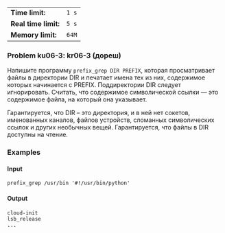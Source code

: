 |                      |       |
|----------------------|-------|
| **Time limit:**      | `1 s` |
| **Real time limit:** | `5 s` |
| **Memory limit:**    | `64M` |


### Problem ku06-3: kr06-3 (дореш)

Напишите программу `prefix_grep DIR PREFIX`, которая просматривает файлы в директории DIR и печатает
имена тех из них, содержимое которых начинается c PREFIX. Поддиректории DIR следует игнорировать.
Считать, что содержимое символической ссылки — это содержимое файла, на который она указывает.

Гарантируется, что DIR – это директория, и в ней нет сокетов, именованных каналов, файлов устройств,
сломанных символических ссылок и других необычных вещей. Гарантируется, что файлы в DIR доступны на
чтение.

### Examples

#### Input

    
    
    prefix_grep /usr/bin '#!/usr/bin/python'

#### Output

    
    
    cloud-init
    lsb_release
    ...


